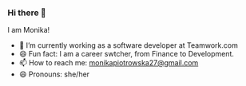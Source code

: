 ### Hi there 👋

I am Monika!  

- 🔭 I’m currently working as a  software developer at Teamwork.com
- 😄 Fun fact: I am a career swtcher, from Finance to Development.
- 📫 How to reach me: monikapiotrowska27@gmail.com
- 😄 Pronouns: she/her


